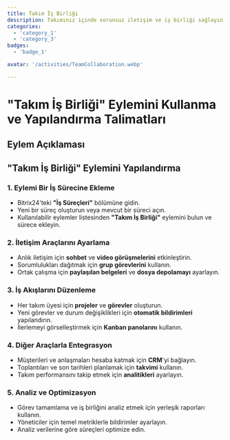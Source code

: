```yaml
---
title: Takım İş Birliği
description: Takımınız içinde sorunsuz iletişim ve iş birliği sağlayın.
categories: 
  - 'category_1'
  - 'category_3'
badges: 
  - 'badge_1'

avatar: '/activities/TeamCollaboration.webp'

---
```

# "Takım İş Birliği" Eylemini Kullanma ve Yapılandırma Talimatları

## Eylem Açıklaması

## **"Takım İş Birliği" Eylemini Yapılandırma**

### 1. Eylemi Bir İş Sürecine Ekleme
- Bitrix24'teki **"İş Süreçleri"** bölümüne gidin.
- Yeni bir süreç oluşturun veya mevcut bir süreci açın.
- Kullanılabilir eylemler listesinden **"Takım İş Birliği"** eylemini bulun ve sürece ekleyin.

### 2. İletişim Araçlarını Ayarlama
- Anlık iletişim için **sohbet** ve **video görüşmelerini** etkinleştirin.
- Sorumlulukları dağıtmak için **grup görevlerini** kullanın.
- Ortak çalışma için **paylaşılan belgeleri** ve **dosya depolamayı** ayarlayın.

### 3. İş Akışlarını Düzenleme
- Her takım üyesi için **projeler** ve **görevler** oluşturun.
- Yeni görevler ve durum değişiklikleri için **otomatik bildirimleri** yapılandırın.
- İlerlemeyi görselleştirmek için **Kanban panolarını** kullanın.

### 4. Diğer Araçlarla Entegrasyon
- Müşterileri ve anlaşmaları hesaba katmak için **CRM**'yi bağlayın.
- Toplantıları ve son tarihleri planlamak için **takvimi** kullanın.
- Takım performansını takip etmek için **analitikleri** ayarlayın.

### 5. Analiz ve Optimizasyon
- Görev tamamlama ve iş birliğini analiz etmek için yerleşik raporları kullanın.
- Yöneticiler için temel metriklerle bildirimler ayarlayın.
- Analiz verilerine göre süreçleri optimize edin.